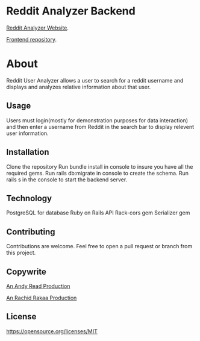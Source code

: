 # Reddit Analyzer Backend
[Reddit Analyzer Website](https://rachid1982fsb.github.io/RedditAnalyzerFrontendH/).

[Frontend repository](https://github.com/rachid1982fsb/RedditAnalyzerFrontendH).

# About
Reddit User Analyzer allows a user to search for a reddit username and displays and analyzes relative information about that user.

## Usage

Users must login(mostly for demonstration purposes for data interaction) and then enter a username from Reddit in the search bar to display relevent user information.

## Installation
Clone the repository
Run bundle install in console to insure you have all the required gems.
Run rails db:migrate in console to create the schema.
Run rails s in the console to start the backend server.

## Technology

PostgreSQL for database
Ruby on Rails API 
Rack-cors gem
Serializer gem

## Contributing
Contributions are welcome. Feel free to open a pull request or branch from this project.

## Copywrite

[An Andy Read Production](https://www.linkedin.com/in/andrew-read-983aaa74)

[An Rachid Rakaa Production](https://www.linkedin.com/in/rachid1982fsb/)

## License
https://opensource.org/licenses/MIT

